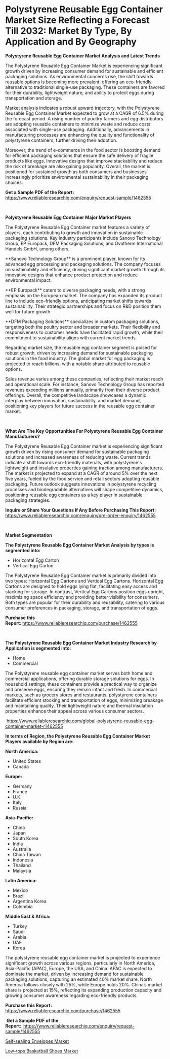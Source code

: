 <p><h1>Polystyrene Reusable Egg Container Market Size Reflecting a Forecast Till 2032: Market By Type, By Application and By Geography</h1></p><p><strong>Polystyrene Reusable Egg Container Market Analysis and Latest Trends</strong></p>
<p><p>The Polystyrene Reusable Egg Container Market is experiencing significant growth driven by increasing consumer demand for sustainable and efficient packaging solutions. As environmental concerns rise, the shift towards reusable options is becoming more prevalent, offering an eco-friendly alternative to traditional single-use packaging. These containers are favored for their durability, lightweight nature, and ability to protect eggs during transportation and storage.</p><p>Market analysis indicates a robust upward trajectory, with the Polystyrene Reusable Egg Container Market expected to grow at a CAGR of 6.5% during the forecast period. A rising number of poultry farmers and egg distributors are adopting reusable containers to minimize waste and reduce costs associated with single-use packaging. Additionally, advancements in manufacturing processes are enhancing the quality and functionality of polystyrene containers, further driving their adoption.</p><p>Moreover, the trend of e-commerce in the food sector is boosting demand for efficient packaging solutions that ensure the safe delivery of fragile products like eggs. Innovative designs that improve stackability and reduce the risk of breakage are also gaining popularity. Overall, the market is positioned for sustained growth as both consumers and businesses increasingly prioritize environmental sustainability in their packaging choices.</p></p>
<p><strong>Get a Sample PDF of the Report:&nbsp;</strong> <a href="https://www.reliableresearchiq.com/enquiry/request-sample/1462555?utm_campaign=1121&utm_medium=2&utm_source=Github&utm_content=ia&utm_term=09022025&utm_id=polystyrene-reusable-egg-container">https://www.reliableresearchiq.com/enquiry/request-sample/1462555</a></p>
<p>&nbsp;</p>
<p><strong>Polystyrene Reusable Egg Container Major Market Players</strong></p>
<p><p>The Polystyrene Reusable Egg Container market features a variety of players, each contributing to growth and innovation in sustainable packaging solutions. Key industry participants include Sanovo Technology Group, EP Europack, DFM Packaging Solutions, and Ovotherm International Handels GmbH, among others.</p><p>**Sanovo Technology Group** is a prominent player, known for its advanced egg processing and packaging solutions. The company focuses on sustainability and efficiency, driving significant market growth through its innovative designs that enhance product protection and reduce environmental impact.</p><p>**EP Europack** caters to diverse packaging needs, with a strong emphasis on the European market. The company has expanded its product line to include eco-friendly options, anticipating market shifts towards sustainability. Their strategic partnerships and focus on R&D position them well for future growth.</p><p>**DFM Packaging Solutions** specializes in custom packaging solutions, targeting both the poultry sector and broader markets. Their flexibility and responsiveness to customer needs have facilitated rapid growth, while their commitment to sustainability aligns with current market trends.</p><p>Regarding market size, the reusable egg container segment is poised for robust growth, driven by increasing demand for sustainable packaging solutions in the food industry. The global market for egg packaging is projected to reach billions, with a notable share attributed to reusable options.</p><p>Sales revenue varies among these companies, reflecting their market reach and operational scale. For instance, Sanovo Technology Group has reported revenues exceeding millions annually, primarily from their diverse product offerings. Overall, the competitive landscape showcases a dynamic interplay between innovation, sustainability, and market demand, positioning key players for future success in the reusable egg container market.</p></p>
<p>&nbsp;</p>
<p><strong>What Are The Key Opportunities For Polystyrene Reusable Egg Container Manufacturers?</strong></p>
<p><p>The Polystyrene Reusable Egg Container market is experiencing significant growth driven by rising consumer demand for sustainable packaging solutions and increased awareness of reducing waste. Current trends indicate a shift towards eco-friendly materials, with polystyrene's lightweight and insulative properties gaining traction among manufacturers. The market is projected to expand at a CAGR of around 5% over the next five years, fueled by the food service and retail sectors adopting reusable packaging. Future outlook suggests innovations in polystyrene recycling processes and biodegradable alternatives will shape competitive dynamics, positioning reusable egg containers as a key player in sustainable packaging strategies.</p></p>
<p><strong>Inquire or Share Your Questions If Any Before Purchasing This Report:</strong> <a href="https://www.reliableresearchiq.com/enquiry/pre-order-enquiry/1462555?utm_campaign=1121&utm_medium=2&utm_source=Github&utm_content=ia&utm_term=09022025&utm_id=polystyrene-reusable-egg-container">https://www.reliableresearchiq.com/enquiry/pre-order-enquiry/1462555</a></p>
<p>&nbsp;</p>
<p><strong>Market Segmentation</strong></p>
<p><strong>The Polystyrene Reusable Egg Container Market Analysis by types is segmented into:</strong></p>
<p><ul><li>Horizontal Egg Carton</li><li>Vertical Egg Carton</li></ul></p>
<p><p>The Polystyrene Reusable Egg Container market is primarily divided into two types: Horizontal Egg Cartons and Vertical Egg Cartons. Horizontal Egg Cartons are designed to hold eggs lying flat, facilitating easy access and stacking for storage. In contrast, Vertical Egg Cartons position eggs upright, maximizing space efficiency and providing better visibility for consumers. Both types are popular for their durability and reusability, catering to various consumer preferences in packaging, storage, and transportation of eggs.</p></p>
<p><strong>Purchase this Report:&nbsp;</strong><a href="https://www.reliableresearchiq.com/purchase/1462555?utm_campaign=1121&utm_medium=2&utm_source=Github&utm_content=ia&utm_term=09022025&utm_id=polystyrene-reusable-egg-container">https://www.reliableresearchiq.com/purchase/1462555</a></p>
<p>&nbsp;</p>
<p><strong>The Polystyrene Reusable Egg Container Market Industry Research by Application is segmented into:</strong></p>
<p><ul><li>Home</li><li>Commercial</li></ul></p>
<p><p>The Polystyrene reusable egg container market serves both home and commercial applications, offering durable storage solutions for eggs. In household settings, these containers provide a practical way to organize and preserve eggs, ensuring they remain intact and fresh. In commercial markets, such as grocery stores and restaurants, polystyrene containers facilitate efficient stocking and transportation of eggs, minimizing breakage and maintaining quality. Their lightweight nature and thermal insulation properties enhance their appeal across various consumer sectors.</p></p>
<p><a href="https://www.reliableresearchiq.com/global-polystyrene-reusable-egg-container-market-r1462555?utm_campaign=1121&utm_medium=2&utm_source=Github&utm_content=ia&utm_term=09022025&utm_id=polystyrene-reusable-egg-container">&nbsp;https://www.reliableresearchiq.com/global-polystyrene-reusable-egg-container-market-r1462555</a></p>
<p><strong>In terms of Region, the Polystyrene Reusable Egg Container Market Players available by Region are:</strong></p>
<p>
    <p> <strong> North America: </strong>
        <ul>
            <li>United States</li>
            <li>Canada</li>
        </ul>
        </p> 
    <p> <strong> Europe: </strong>
        <ul>
            <li>Germany</li>
            <li>France</li>
            <li>U.K.</li>
            <li>Italy</li>
            <li>Russia</li>
        </ul>
        </p> 
    <p> <strong> Asia-Pacific: </strong>
        <ul>
            <li>China</li>
            <li>Japan</li>
            <li>South Korea</li>
            <li>India</li>
            <li>Australia</li>
            <li>China Taiwan</li>
            <li>Indonesia</li>
            <li>Thailand</li>
            <li>Malaysia</li>
        </ul>
        </p> 
    <p> <strong> Latin America: </strong>
        <ul>
            <li>Mexico</li>
            <li>Brazil</li>
            <li>Argentina Korea</li>
            <li>Colombia</li>
        </ul>
        </p> 
    <p> <strong> Middle East & Africa: </strong>
        <ul>
            <li>Turkey</li>
            <li>Saudi</li>
            <li>Arabia</li>
            <li>UAE</li>
            <li>Korea</li>
        </ul>
    </p>
    </p>
<p><p>The polystyrene reusable egg container market is projected to experience significant growth across various regions, particularly in North America, Asia-Pacific (APAC), Europe, the USA, and China. APAC is expected to dominate the market, driven by increasing demand for sustainable packaging solutions, capturing an estimated 40% market share. North America follows closely with 25%, while Europe holds 20%. China’s market share is projected at 15%, reflecting its expanding production capacity and growing consumer awareness regarding eco-friendly products.</p></p>
<p><strong>Purchase this Report: </strong><a href="https://www.reliableresearchiq.com/purchase/1462555?utm_campaign=1121&utm_medium=2&utm_source=Github&utm_content=ia&utm_term=09022025&utm_id=polystyrene-reusable-egg-container">https://www.reliableresearchiq.com/purchase/1462555</a></p>
<p>&nbsp;<strong>Get a Sample PDF of the Report:&nbsp;&nbsp;</strong><a href="https://www.reliableresearchiq.com/enquiry/request-sample/1462555?utm_campaign=1121&utm_medium=2&utm_source=Github&utm_content=ia&utm_term=09022025&utm_id=polystyrene-reusable-egg-container">https://www.reliableresearchiq.com/enquiry/request-sample/1462555</a></p>
<p><strong></strong></p>
<p><p><a href="https://github.com/cheremisaev/Market-Research-Report-List-1/blob/main/self-sealing-envelopes-market.md?utm_campaign=1121&utm_medium=2&utm_source=Github&utm_content=ia&utm_term=09022025&utm_id=polystyrene-reusable-egg-container">Self-sealing Envelopes Market</a></p><p><a href="https://github.com/aoiniyaloz/Market-Research-Report-List-1/blob/main/low-tops-basketball-shoes-market.md?utm_campaign=1121&utm_medium=2&utm_source=Github&utm_content=ia&utm_term=09022025&utm_id=polystyrene-reusable-egg-container">Low-tops Basketball Shoes Market</a></p></p>